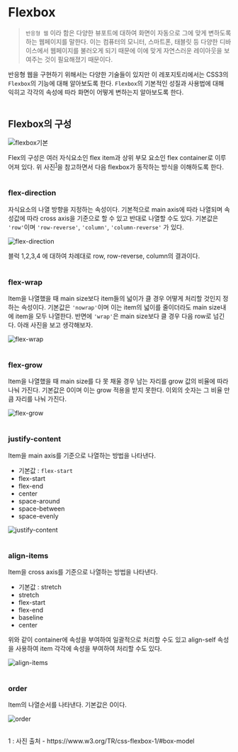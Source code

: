 # Flexbox
> `반응형 웹` 이라 함은 다양한 뷰포트에 대하여 화면이 자동으로 그에 맞게 변하도록 하는 웹페이지를 말한다. 이는 컴퓨터의 모니터, 스마트폰, 태블릿 등 다양한 디바이스에서 웹페이지를 불러오게 되기 때문에 이에 맞게 자연스러운 레이아웃을 보여주는 것이 필요해졌기 때문이다.

반응형 웹을 구현하기 위해서는 다양한 기술들이 있지만 이 레포지토리에서는 CSS3의 `Flexbox`의 기능에 대해 알아보도록 한다. `Flexbox`의 기본적인 성질과 사용법에 대해 익히고 각각의 속성에 따라 화면이 어떻게 변하는지 알아보도록 한다.  
<br/>

## Flexbox의 구성
![flexbox기본](img/flexbox기본.png)  

Flex의 구성은 여러 자식요소인 flex item과 상위 부모 요소인 flex container로 이루어져 있다. 위 사진<sup>[1](#footnote_1)</sup>을 참고하면서 다음 flexbox가 동작하는 방식을 이해하도록 한다.  
<br/>

### flex-direction
자식요소의 나열 방향을 지정하는 속성이다. 기본적으로 main axis에 따라 나열되며 속성값에 따라 cross axis을 기준으로 할 수 있고 반대로 나열할 수도 있다. 기본값은 `'row'`이며 `'row-reverse'`, `'column'`, `'column-reverse'` 가 있다.  

![flex-direction](img/flex-direction.PNG)

블럭 1,2,3,4 에 대하여 차례대로 row, row-reverse, column의 결과이다.  
<br/>

### flex-wrap
Item을 나열했을 때 main size보다 item들의 넓이가 클 경우 어떻게 처리할 것인지 정하는 속성이다. 기본값은 `'nowrap'`이며 이는 item의 넓이를 줄이더라도 main size내에 item을 모두 나열한다. 반면에 `'wrap'`은 main size보다 클 경우 다음 row로 넘긴다. 아래 사진을 보고 생각해보자.

![flex-wrap](img/flex-wrap.PNG)  
<br/>

### flex-grow
Item을 나열했을 때 main size를 다 못 채울 경우 남는 자리를 grow 값의 비율에 따라 나눠 가진다. 기본값은 0이며 이는 grow 적용을 받지 못한다. 이외의 숫자는 그 비율 만큼 자리를 나눠 가진다.

![flex-grow](img/flex-grow.PNG)  
<br/>

### justify-content
Item을 main axis를 기준으로 나열하는 방법을 나타낸다.
* 기본값 : `flex-start`
* flex-start
* flex-end
* center
* space-around
* space-between
* space-evenly

![justify-content](img/justify-content.PNG)  
<br/>

### align-items
Item을 cross axis를 기준으로 나열하는 방법을 나타낸다.
* 기본값 : stretch
* stretch
* flex-start
* flex-end
* baseline
* center

위와 같이 container에 속성을 부여하여 일괄적으로 처리할 수도 있고 align-self 속성을 사용하여 item 각각에 속성을 부여하여 처리할 수도 있다.

![align-items](img/align-items.PNG)  
<br/>

### order
Item의 나열순서를 나타낸다. 기본값은 0이다.

![order](img/order.PNG)

<br/>
<a name="footnote_1">1 </a>: 사진 출처 - https://www.w3.org/TR/css-flexbox-1/#box-model